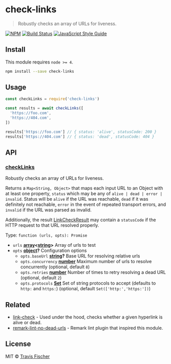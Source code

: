 # check-links

> Robustly checks an array of URLs for liveness.

[![NPM](https://img.shields.io/npm/v/check-links.svg)](https://www.npmjs.com/package/check-links) [![Build Status](https://travis-ci.com/transitive-bullshit/check-links.svg?branch=master)](https://travis-ci.com/transitive-bullshit/check-links) [![JavaScript Style Guide](https://img.shields.io/badge/code_style-standard-brightgreen.svg)](https://standardjs.com)

## Install

This module requires `node >= 4`.

```bash
npm install --save check-links
```

## Usage

```js
const checkLinks = require('check-links')

const results = await checkLinks([
  'https://foo.com',
  'https://404.com',
])

results['https://foo.com'] // { status: 'alive', statusCode: 200 }
results['https://404.com'] // { status: 'dead', statusCode: 404 }
```

## API

<!-- Generated by documentation.js. Update this documentation by updating the source code. -->

### [checkLinks](https://github.com/transitive-bullshit/check-links/blob/2cb93ca6302439fae42db71e238e6e1b98bfa1b6/index.js#L41-L80)

Robustly checks an array of URLs for liveness.

Returns a `Map<String, Object>` that maps each input URL to an Object with at least
one property, `status` which may be any of `alive | dead | error | invalid`. Status
will be `alive` if the URL was reachable, `dead` if it was definitely not reachable,
`error` in the event of repeated transport errors, and `invalid` if the URL was parsed
as invalid.

Additionally, the result [LinkCheckResult](https://github.com/tcort/link-check/blob/master/lib/LinkCheckResult.js)
may contain a `statusCode` if the HTTP request to that URL resolved properly.

Type: `function (urls, opts): Promise`

-   `urls` **[array](https://developer.mozilla.org/docs/Web/JavaScript/Reference/Global_Objects/Array)&lt;[string](https://developer.mozilla.org/docs/Web/JavaScript/Reference/Global_Objects/String)>** Array of urls to test
-   `opts` **[object](https://developer.mozilla.org/docs/Web/JavaScript/Reference/Global_Objects/Object)?** Configuration options
    -   `opts.baseUrl` **[string](https://developer.mozilla.org/docs/Web/JavaScript/Reference/Global_Objects/String)?** Base URL for resolving relative urls
    -   `opts.concurrency` **[number](https://developer.mozilla.org/docs/Web/JavaScript/Reference/Global_Objects/Number)** Maximum number of urls to resolve concurrently (optional, default `8`)
    -   `opts.retries` **[number](https://developer.mozilla.org/docs/Web/JavaScript/Reference/Global_Objects/Number)** Number of times to retry resolving a dead URL (optional, default `2`)
    -   `opts.protocols` **[Set](https://developer.mozilla.org/docs/Web/JavaScript/Reference/Global_Objects/Set)** Set of string protocols to accept (defaults to `http:` and `https:`) (optional, default `Set(['http:','https:'])`)

## Related

-   [link-check](https://github.com/tcort/link-check) - Used under the hood, checks whether a given hyperlink is alive or dead.
-   [remark-lint-no-dead-urls](https://github.com/davidtheclark/remark-lint-no-dead-urls) - Remark lint plugin that inspired this module.

## License

MIT © [Travis Fischer](https://github.com/transitive-bullshit)
